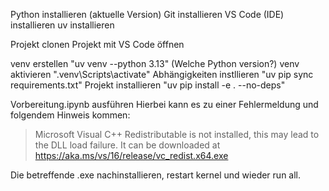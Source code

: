 Python installieren (aktuelle Version)
Git installieren
VS Code (IDE) installieren
uv installieren

Projekt clonen
Projekt mit VS Code öffnen

venv erstellen "uv venv --python 3.13" (Welche Python version?)
venv aktivieren ".venv\Scripts\activate"
Abhängigkeiten instllieren "uv pip sync requirements.txt"
Projekt installieren "uv pip install -e . --no-deps"

Vorbereitung.ipynb ausführen
Hierbei kann es zu einer Fehlermeldung und folgendem Hinweis kommen:
> Microsoft Visual C++ Redistributable is not installed, this may lead to the DLL load failure.
> It can be downloaded at https://aka.ms/vs/16/release/vc_redist.x64.exe

Die betreffende .exe nachinstallieren, restart kernel und wieder run all.